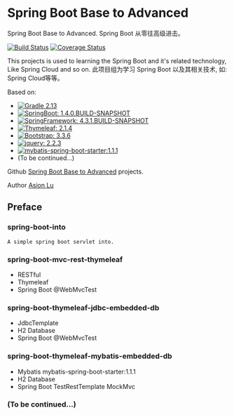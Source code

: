 Spring Boot Base to Advanced
==============

Spring Boot Base to Advanced.
Spring Boot 从零往高级进击。

[![Build Status](https://travis-ci.org/luxuexian99/spring-boot-base-to-advanced.svg?branch=master)](https://travis-ci.org/luxuexian99/spring-boot-base-to-advanced) [![Coverage Status](https://coveralls.io/repos/github/luxuexian99/spring-boot-base-to-advanced/badge.svg?branch=master)](https://coveralls.io/github/luxuexian99/spring-boot-base-to-advanced?branch=master) 

This projects is used to learning the Spring Boot and it's related technology, Like Spring Cloud and so on.
此项目组为学习 Spring Boot 以及其相关技术, 如: Spring Cloud等等。

Based on: 

- [![Gradle 2.13](https://img.shields.io/badge/gradle-2.13-green.svg)](https://github.com/gradle/gradle) 
- [![SpringBoot: 1.4.0.BUILD-SNAPSHOT](https://img.shields.io/badge/spring--boot-1.4.0.BUILD--SNAPSHOT-orange.svg)](https://github.com/spring-projects/spring-boot)
- [![SpringFramework: 4.3.1.BUILD-SNAPSHOT](https://img.shields.io/badge/spring--framework-4.3.1.BUILD--SNAPSHOT-orange.svg)](https://github.com/spring-projects/spring-framework)
- [![Thymeleaf: 2.1.4](https://img.shields.io/badge/thymeleaf-2.1.4-green.svg)](http://www.thymeleaf.org/)
- [![Bootstrap: 3.3.6](https://img.shields.io/badge/bootstrap-3.3.6-6f5499.svg)](https://github.com/twbs/bootstrap)
- [![jquery: 2.2.3](https://img.shields.io/badge/jquery-2.2.3-blue.svg)](http://jquery.com/)
- [![mybatis-spring-boot-starter:1.1.1](https://img.shields.io/badge/mybatis-spring-boot-starter-1.1.1-green.svg)](https://github.com/mybatis/spring-boot-starter)
- (To be continued...)

Github [Spring Boot Base to Advanced](https://github.com/luxuexian99/spring-boot-base-to-advanced) projects.

Author [Asion Lu](luxuexin99@gmail.com) 

Preface
----------
### spring-boot-into
    A simple spring boot servlet into.
    
### spring-boot-mvc-rest-thymeleaf
- RESTful
- Thymeleaf
- Spring Boot @WebMvcTest

### spring-boot-thymeleaf-jdbc-embedded-db
- JdbcTemplate 
- H2 Database
- Spring Boot @WebMvcTest

### spring-boot-thymeleaf-mybatis-embedded-db
- Mybatis mybatis-spring-boot-starter:1.1.1 
- H2 Database
- Spring Boot TestRestTemplate MockMvc

### (To be continued...)